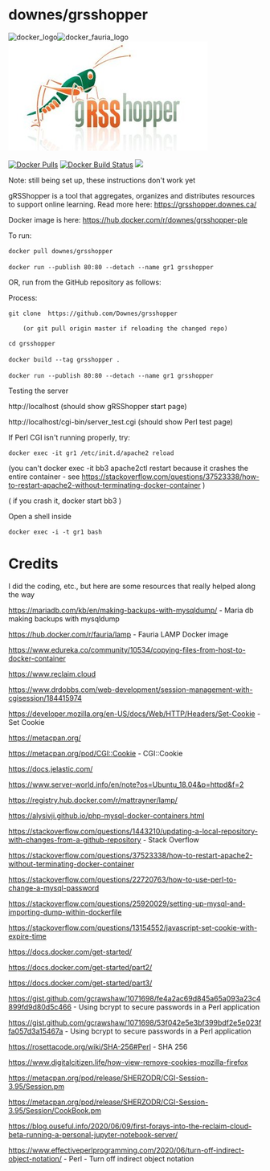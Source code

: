 downes/grsshopper
==========

![docker_logo](https://raw.githubusercontent.com/downes/grsshopper/master/docker_139x115.png)![docker_fauria_logo](https://raw.githubusercontent.com/downes/grsshopper/master/docker_fauria_161x115.png)![grsshopper_logo](https://raw.githubusercontent.com/downes/grsshopper/master/grsshopper_header.jpg)

[![Docker Pulls](https://img.shields.io/docker/pulls/downes/grsshopper.svg?style=plastic)](https://hub.docker.com/r/downes/grsshopper-ple/)
[![Docker Build Status](https://img.shields.io/docker/build/downes/grsshopper.svg?style=plastic)](https://hub.docker.com/r/downes/grsshopper-ple/builds/)
[![](https://images.microbadger.com/badges/image/downes/grsshopper.svg)](https://microbadger.com/images/downes/grsshopper-ple "downes/grsshopper-ple")

Note: still being set up, these instructions don't work yet

gRSShopper is a tool that aggregates, organizes and distributes resources to support online learning. Read more here: https://grsshopper.downes.ca/

Docker image is here: https://hub.docker.com/r/downes/grsshopper-ple

To run:
```
docker pull downes/grsshopper

docker run --publish 80:80 --detach --name gr1 grsshopper
```


OR, run from the GitHub repository as follows:

Process:

```
git clone  https://github.com/Downes/grsshopper
```

        (or git pull origin master if reloading the changed repo)


```
cd grsshopper

docker build --tag grsshopper .

docker run --publish 80:80 --detach --name gr1 grsshopper
```

Testing the server

http://localhost  (should show gRSShopper start page)

http://localhost/cgi-bin/server_test.cgi  (should show Perl test page)     

 

If Perl CGI isn't running properly, try:
```
docker exec -it gr1 /etc/init.d/apache2 reload
```

   (you can't docker exec -it bb3 apache2ctl restart because it crashes the entire container - see https://stackoverflow.com/questions/37523338/how-to-restart-apache2-without-terminating-docker-container )

   ( if you crash it, docker start bb3 )

Open a shell inside
```
docker exec -i -t gr1 bash
```

Credits
=======

I did the coding, etc., but here are some resources that really helped along the way

https://mariadb.com/kb/en/making-backups-with-mysqldump/ - Maria db making backups with mysqldump

https://hub.docker.com/r/fauria/lamp - Fauria LAMP Docker image

https://www.edureka.co/community/10534/copying-files-from-host-to-docker-container

https://www.reclaim.cloud

https://www.drdobbs.com/web-development/session-management-with-cgisession/184415974

https://developer.mozilla.org/en-US/docs/Web/HTTP/Headers/Set-Cookie - Set Cookie

https://metacpan.org/

https://metacpan.org/pod/CGI::Cookie - CGI::Cookie

https://docs.jelastic.com/

https://www.server-world.info/en/note?os=Ubuntu_18.04&p=httpd&f=2

https://registry.hub.docker.com/r/mattrayner/lamp/

https://alysivji.github.io/php-mysql-docker-containers.html

https://stackoverflow.com/questions/1443210/updating-a-local-repository-with-changes-from-a-github-repository - Stack Overflow

https://stackoverflow.com/questions/37523338/how-to-restart-apache2-without-terminating-docker-container

https://stackoverflow.com/questions/22720763/how-to-use-perl-to-change-a-mysql-password

https://stackoverflow.com/questions/25920029/setting-up-mysql-and-importing-dump-within-dockerfile

https://stackoverflow.com/questions/13154552/javascript-set-cookie-with-expire-time

https://docs.docker.com/get-started/

https://docs.docker.com/get-started/part2/

https://docs.docker.com/get-started/part3/

https://gist.github.com/gcrawshaw/1071698/fe4a2ac69d845a65a093a23c4899fd9d80d5c466 - Using bcrypt to secure passwords in a Perl application 

https://gist.github.com/gcrawshaw/1071698/53f042e5e3bf399bdf2e5e023ffa057d3a15467a - Using bcrypt to secure passwords in a Perl application 

https://rosettacode.org/wiki/SHA-256#Perl - SHA 256

https://www.digitalcitizen.life/how-view-remove-cookies-mozilla-firefox

https://metacpan.org/pod/release/SHERZODR/CGI-Session-3.95/Session.pm

https://metacpan.org/pod/release/SHERZODR/CGI-Session-3.95/Session/CookBook.pm

https://blog.ouseful.info/2020/06/09/first-forays-into-the-reclaim-cloud-beta-running-a-personal-jupyter-notebook-server/

https://www.effectiveperlprogramming.com/2020/06/turn-off-indirect-object-notation/ - Perl - Turn off indirect object notation

